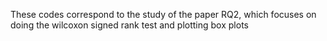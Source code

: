 These codes correspond to the study of the paper RQ2, which focuses on doing the wilcoxon signed rank test and plotting box plots
